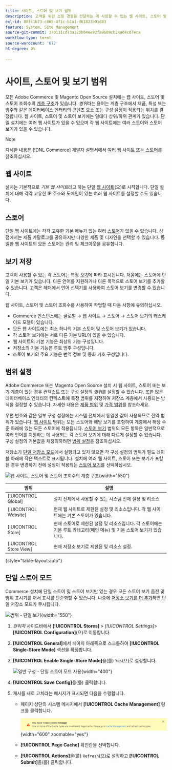 ```yaml
---
title: 사이트, 스토어 및 보기 범위
description: 고객을 위한 쇼핑 경험을 전달하는 데 사용할 수 있는 웹 사이트, 스토어 및 스토어 조회수의 계층 구조에 대해 알아봅니다.
exl-id: 80fc1b73-c869-4f1c-b1a1-d61823b91d83
feature: System, Site Management
source-git-commit: 370131cd73a320b04ee92fa9609cb24ad4c07eca
workflow-type: tm+mt
source-wordcount: '672'
ht-degree: 0%

---
```


# 사이트, 스토어 및 보기 범위

모든 Adobe Commerce 및 Magento Open Source 설치에는 웹 사이트, 스토어 및 스토어 조회수의 [계층 구조](../stores-purchase/stores.md)가 있습니다. _범위_&#x200B;라는 용어는 계층 구조에서 제품, 특성 또는 범주와 같은 데이터베이스 엔터티의 콘텐츠 요소 또는 구성 설정이 적용되는 위치를 결정합니다. 웹 사이트, 스토어 및 스토어 보기에는 일대다 상위/하위 관계가 있습니다. 단일 설치에는 여러 웹 사이트가 있을 수 있으며 각 웹 사이트에는 여러 스토어와 스토어 보기가 있을 수 있습니다.

>[!NOTE]
>
>자세한 내용은 [!DNL Commerce] 개발자 설명서에서 [여러 웹 사이트 또는 스토어](https://experienceleague.adobe.com/docs/commerce-operations/configuration-guide/multi-sites/ms-overview.html?lang=ko)를 참조하십시오.

## 웹 사이트

설치는 기본적으로 _기본 웹 사이트_&#x200B;라고 하는 단일 [웹 사이트](../stores-purchase/stores.md#add-websites)(으)로 시작합니다. 단일 설치에 대해 각각 고유한 IP 주소와 도메인이 있는 여러 웹 사이트를 설정할 수도 있습니다.

## 스토어

단일 웹 사이트에는 각각 고유한 기본 메뉴가 있는 여러 [스토어](../stores-purchase/stores.md#add-stores)가 있을 수 있습니다. 상점에서는 제품 카탈로그를 공유하지만 다양한 제품 및 디자인을 선택할 수 있습니다. 동일한 웹 사이트의 모든 스토어는 관리 및 체크아웃을 공유합니다.

## 보기 저장

고객이 사용할 수 있는 각 스토어는 특정 _[보기](../stores-purchase/store-views.md)_&#x200B;에 따라 표시됩니다. 처음에는 스토어에 단일 기본 보기가 있습니다. 다른 언어를 지원하거나 다른 목적으로 스토어 보기를 추가할 수 있습니다. 고객은 헤더에서 언어 선택기를 사용하여 스토어 보기를 변경할 수 있습니다.

웹 사이트, 스토어 및 스토어 조회수를 사용하여 작업할 때 다음 사항에 유의하십시오.

- Commerce 인스턴스에는 글로벌 → 웹 사이트 → 스토어 → 스토어 보기의 캐스케이드 모델이 있습니다.
- 모든 웹 사이트에는 최소 하나의 기본 스토어 및 스토어 보기가 있습니다.
- 각 스토어 보기에는 서로 다른 기본 URL이 있을 수 있습니다.
- 웹 사이트의 기본 기능은 최상위 기능 구성입니다.
- 저장소의 기본 기능은 루트 범주 구성입니다.
- 스토어 보기의 주요 기능은 번역 정보 및 통화 기호 구성입니다.

## 범위 설정

Adobe Commerce 또는 Magento Open Source 설치 시 웹 사이트, 스토어 또는 보기 계층이 있는 경우 컨텍스트 또는 구성 설정의 _범위_&#x200B;를 설정할 수 있습니다. 또한 많은 데이터베이스 엔티티의 컨텍스트에 특정 범위를 지정하여 저장소 계층에서 사용되는 방식을 결정할 수 있습니다. 자세한 내용은 [제품 범위](../catalog/introduction.md#product-scope) 및 [가격 범위](../catalog/catalog-price-scope.md)를 참조하세요.

우편 번호와 같은 일부 구성 설정에는 시스템 전체에서 동일한 값이 사용되므로 전역 범위가 있습니다. [웹 사이트](../stores-purchase/stores.md#add-websites) 범위는 모든 스토어와 해당 보기를 포함하여 계층에서 해당 수준 아래에 있는 모든 스토어에 적용됩니다. [스토어 보기](../stores-purchase/store-views.md) 범위의 모든 항목은 일반적으로 여러 언어를 지원하는 데 사용되는 각 스토어 보기에 대해 다르게 설정할 수 있습니다. 구성 설정의 기본값을 재정의하려면 [범위 설정](../configuration-reference/scope-change.md#set-the-scope)을 참조하십시오.

저장소가 [단일 저장소 모드](#single-store-mode)에서 실행되고 있지 않으면 각 구성 설정의 범위가 필드 레이블 아래에 작은 텍스트로 표시됩니다. 설치에 여러 웹 사이트, 스토어 또는 보기가 포함된 경우 변경하기 전에 설정이 적용되는 [스토어 보기](../stores-purchase/store-views.md)를 선택하십시오.

![웹 사이트, 스토어 및 스토어 조회수의 계층 구조](./assets/scope-multisite.svg){width="550"}

| 범위 | 설명 |
|--- |--- |
| [!UICONTROL Global] | 설치 전체에서 사용할 수 있는 시스템 전체 설정 및 리소스 |
| [!UICONTROL Website] | 현재 웹 사이트로 제한된 설정 및 리소스입니다. 각 웹 사이트에는 기본 스토어가 있습니다. |
| [!UICONTROL Store] | 현재 스토어로 제한된 설정 및 리소스입니다. 각 스토어에는 기본 루트 카테고리(메인 메뉴) 및 기본 스토어 보기가 있습니다. |
| [!UICONTROL Store View] | 현재 저장소 보기로 제한된 및 리소스 설정. |

{style="table-layout:auto"}

## 단일 스토어 모드

Commerce 설치에 단일 스토어 및 스토어 보기만 있는 경우 모든 스토어 보기 옵션 및 범위 표시기를 꺼서 표시를 단순화할 수 있습니다. 나중에 [저장소 보기를 더 추가](../stores-purchase/store-views.md)하면 단일 저장소 모드가 무시됩니다.

![범위 - 단일 보기](./assets/scope-single-view.svg){width="550"}

1. _관리자_ 사이드바에서 **[!UICONTROL Stores]** > _[!UICONTROL Settings]_>**[!UICONTROL Configuration]**(으)로 이동합니다.

1. **[!UICONTROL General]**&#x200B;에서 페이지 아래쪽으로 스크롤하여 **[!UICONTROL Single-Store Mode]** 섹션을 확장합니다.

1. **[!UICONTROL Enable Single-Store Mode]**&#x200B;을(를) `Yes`(으)로 설정합니다.

   ![일반 구성 - 단일 스토어 모드 사용](./assets/general-single-store-mode.png){width="400"}

1. **[!UICONTROL Save Config]**&#x200B;을(를) 클릭합니다.

1. 캐시를 새로 고치라는 메시지가 표시되면 다음을 수행합니다.

   - 페이지 상단의 시스템 메시지에서 **[!UICONTROL Cache Management]** 링크를 클릭합니다.

     ![시스템 메시지 - 캐시 관리](../catalog/assets/msg-cache-management.png){width="600" zoomable="yes"}

   - **[!UICONTROL Page Cache]** 확인란을 선택합니다.

   - **[!UICONTROL Actions]**&#x200B;을(를) `Refresh`(으)로 설정하고 **[!UICONTROL Submit]**&#x200B;을(를) 클릭합니다.
